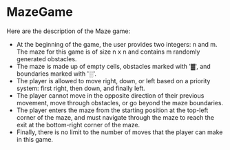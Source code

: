 # MazeGame

Here are the description of the Maze game:

* At the beginning of the game, the user provides two integers: n and m. The maze for this game 
  is of size n x n and contains m randomly generated obstacles. 
* The maze is made up of empty cells, obstacles marked with '▓', and boundaries marked with '░'. 
* The player is allowed to move right, down, or left based on a priority system: first right,
  then down, and finally left. 
* The player cannot move in the opposite direction of their previous movement, move through obstacles, 
  or go beyond the maze boundaries. 
* The player enters the maze from the starting position at the top-left corner of the maze, 
  and must navigate through the maze to reach the exit at the bottom-right corner of the maze. 
* Finally, there is no limit to the number of moves that the player can make in this game.
